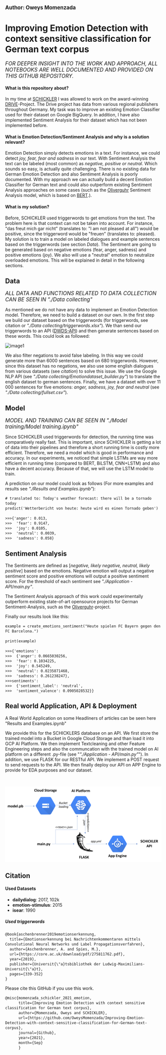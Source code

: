 <big><b> Author: Oweys Momenzada </big></b>

# Improving Emotion Detection with context sensitive classification for German text corpus
<big><i> FOR DEEPER INSIGHT INTO THE WORK AND APPROACH, ALL NOTEBOOKS ARE WELL DOCUMENTED AND PROVIDED ON THIS GITHUB REPOSITORY. </i></big>

#### What is this repository about?
In my time at <a href="https://www.schickler.de/">SCHICKLER</a> I was allowed to work on the award-winning <a href="https://www.presseportal.de/pm/8218/4932175">DRIVE</a>-Project.
The Drive project has data from various regional publishers throughout Germany. 
My task was to improve an existing Emotion Classifier used for their dataset on Google BigQuery. In addition, I have also implemented Sentiment Analysis for their dataset which has not been implemented before.

#### What is Emotion Detection/Sentiment Analysis and why is a solution relevant?
Emotion Detection simply detects emotions in a text. For instance, we could detect <i>joy, fear, fear and sadness</i> in our text. With Sentiment Analysis the text can be labeled (most common) as <i>negative, positive or neutral</i>. Which sounds so easy, is actually quite challenging. There is no existing data for German Emotion Detection and also
Sentiment Analysis is poorly documented. With my approach we can actually build a decent Emotion Classifier for German text and could also outperform existing Sentiment Analysis approaches on some cases (such as the <a href="https://huggingface.co/oliverguhr/german-sentiment-bert">Oliverguhr</a> Sentiment Analysis model, which is based on <a href="https://arxiv.org/abs/1810.04805">BERT</a>.).

#### What is my solution?
Before, SCHICKLER used triggerwords to get emotions from the text. The problem here is that context can not be taken into account. For instance,
"das freut mich gar nicht" (translates to: "I am not pleased at all") would be positive, since the triggerword would be "freuen" (translates to: pleased).
My solution is to train a model on labeled dialogues and example sentences based on the triggerwords (see section <i>Data</i>). The Sentiment are going to be
generated based on negative emotions (fear, anger, sadness) and positive emotions (joy). We also will use a "neutral" emotion to neutralize overloaded emotions. This will be explained in detail in the following sections.

## Data
<big><i>ALL DATA AND FUNCTIONS RELATED TO DATA COLLECTION CAN BE SEEN IN "./Data collecting"</big></i>

As mentioned we do not have any data to implement an Emotion Detection model. Therefore, we need to build a dataset on our own. In the first step we build our dataset based on the triggerwords (for triggerwords, see citation or <i>"./Data collecting/triggerwords.xlsx"</i>). We than send our triggerwords to an API (<a href="https://www.dwds.de/d/api">DWDS-API</a>) and then generate sentences based on these words. This could look as followed: 

![image1](https://github.com/OweysMomenzada/Improving-Emotion-Detection-with-context-sensitive-classification-for-German-text/blob/main/images/image1.png)

We also filter negations to avoid false labeling. In this way we could generate more than 6000 sentences based on 680 triggerwords. However, since this dataset has no
negations, we also use some english dialogues from various datasets (see <i>citation</i>) to solve this issue. We use the Google NLP API (see <i>"./Data collecting/Emotiondataset_builder.py"</i>) to translate the english dataset to german sentences. Finally, we have a dataset with over 11 000 sentences for five emotions: <i>anger, sadness, joy, fear and neutral </i> (see <i>"./Data collecting/fullset.csv"</i>). 

## Model
<big><i>MODEL AND TRAINING CAN BE SEEN IN "./Model training/Model training.ipynb"</big></i>

Since SCHICKLER used triggerwords for detection, the running time was comparatively really fast. This is important, since SCHICKLER is getting a lot of data into their pipelines and therefore a short running time is costly more efficient. Therefore, we need a model which is good in performance and accuracy. In our experiments, we noticed that simple LSTMs are way more efficient in running time (compared to BERT, BiLSTM, CNN+LSTM) and also have a decent accuracy. Because of that, we will use the LSTM model to train.

A prediction on our model could look as follows (For more examples and results see <i>"./Results and Examples.ipynb"</i>):
```
# translated to: Today's weather forecast: there will be a tornado today
predict('Wetterbericht von heute: heute wird es einen Tornado geben')

>>>{'anger': 0.013,
>>>  'fear': 0.9147,
>>>  'joy': 0.0105,
>>>  'neutral': 0.0039,
>>>  'sadness': 0.058}
```

## Sentiment Analysis
The Sentiments are defined as [<i>negative, likely negative, neutral, likely positive</i>] based on the emotions. Negative emotion will output a negative sentiment score and
positive emotions will output a positive sentiment score. For the threshold of each sentiment see <i>"./Application - API/main.py"</i>.

The Sentiment Analysis approach of this work could experimentally outperform existing state-of-art opensource projects for German Sentiment-Analysis, such as the <a href="https://huggingface.co/oliverguhr/german-sentiment-bert">Oliverguhr</a>-project. 

Finally our results look like this:
```
example = create_emotions_sentiment("Heute spielen FC Bayern gegen den FC Barcelona.")

print(example)

>>>{'emotions': 
>>>  {'anger': 0.0665030256, 
>>>  'fear': 0.1034225, 
>>>  'joy': 0.545249, 
>>>  'neutral': 0.0235871468, 
>>>  'sadness': 0.261238247},
>>>sentiments': 
>>>  {'sentiment_label': 'neutral', 
>>>  'sentiment_valence': 0.0905028532}}
```


## Real world Application, API & Deployment
A Real World Application on some Headliners of articles can be seen here "Results and Examples.ipynb"

We provide this for the SCHICKLERS database on an API. We first store the trained model into a Bucket in Google Cloud Storage and than load it into GCP AI Platform. We then implement Textcleaning and other Feature Engineering steps and also the communcation with the trained model on AI platform on a different .py-file (see "<i>"./Application - API/main.py"</i>"). In addition, we use FLASK for our RESTful API. We implement a POST request to send requests to the API. We then finally deploy our API on APP Engine to provide for EDA purposes and our dataset.

&nbsp;

![Workflow](https://github.com/OweysMomenzada/Evergreen-Content-Classifier-for-german-Text/blob/main/EDA/images/Worfklow.png)

## Citation
#### Used Datasets
- <b>dailydialog</b>: 2017, 102k <br>
- <b>emotion-stimulus</b>: 2015<br>
- <b>isear</b>:	1990	<br>

##### Used triggerwords
``` 
@book{aschenbrenner2019emotionserkennung,
  title={Emotionserkennung bei Nachrichtenkommentaren mittels Convolutional Neural Networks und Label Propagationsverfahren},
  author={Aschenbrenner, A. and Spies, M.},
  url={https://core.ac.uk/download/pdf/275811762.pdf},
  year={2019},
  publisher={Universit{\"a}tsbibliothek der Ludwig-Maximilians-Universit{\"a}t},
  pages={339-352}
}

```


Please cite this GitHub if you use this work.
```
@misc{momenzada_schickler_2021_emotion, 
      title={Improving Emotion Detection with context sensitive classification for German text corpus}, 
      author={Momenzada, Oweys and SCHICKLER}, 
      url={https://github.com/OweysMomenzada/Improving-Emotion-Detection-with-context-sensitive-classification-for-German-text-corpus}, 
      journal={Github}, 
      year={2021}, 
      month={Sep}
      } 
```

